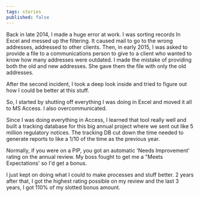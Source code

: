 ```yaml
---
tags: stories
published: false
---
```


Back in late 2014, I made a huge error at work. I was sorting records In Excel and messed up the filtering. It caused mail to go to the wrong addresses, addressed to other clients. Then, in early 2015, I was asked to provide a file to a communications person to give to a client who wanted to know how many addresses were outdated. I made the mistake of providing both the old and new addresses. She gave them the file with only the old addresses.

After the second incident, I took a deep look inside and tried to figure out how I could be better at this stuff.

So, I started by shutting off everything I was doing in Excel and moved it all to MS Access. I also overcommunicated.

Since I was doing everything in Access, I learned that tool really well and built a tracking database for this big annual project where we sent out like 5 million regulatory notices. The tracking DB cut down the time needed to generate reports to like a 1/10 of the time as the previous year.

Normally, if you were on a PIP, you got an automatic 'Needs Improvement' rating on the annual review. My boss fought to get me a "Meets Expectations' so I'd get a bonus.

I just kept on doing what I could to make processes and stuff better. 2 years after that, I got the highest rating possible on my review and the last 3 years, I got 110% of my slotted bonus amount.
